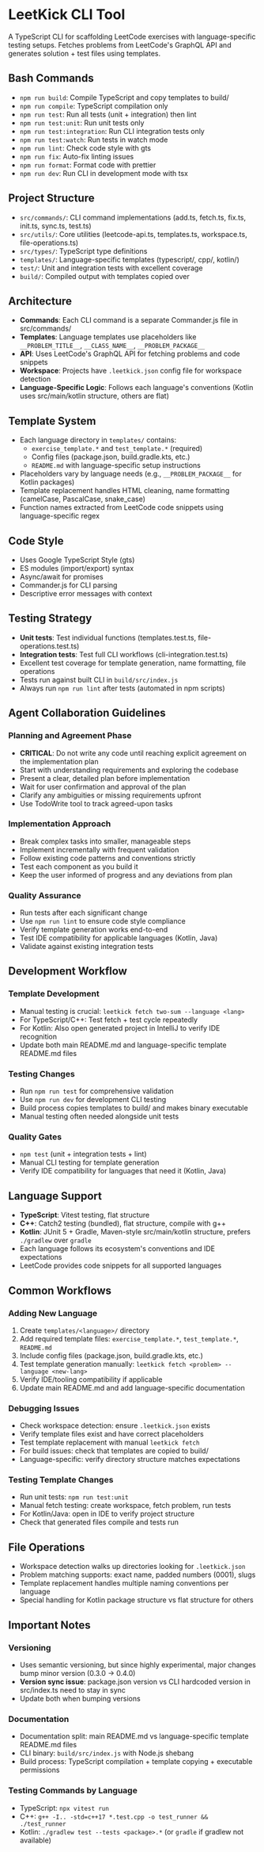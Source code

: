 # LeetKick CLI Tool

A TypeScript CLI for scaffolding LeetCode exercises with language-specific testing setups. Fetches problems from LeetCode's GraphQL API and generates solution + test files using templates.

## Bash Commands

- `npm run build`: Compile TypeScript and copy templates to build/ 
- `npm run compile`: TypeScript compilation only
- `npm run test`: Run all tests (unit + integration) then lint
- `npm run test:unit`: Run unit tests only
- `npm run test:integration`: Run CLI integration tests only  
- `npm run test:watch`: Run tests in watch mode
- `npm run lint`: Check code style with gts
- `npm run fix`: Auto-fix linting issues
- `npm run format`: Format code with prettier
- `npm run dev`: Run CLI in development mode with tsx

## Project Structure

- `src/commands/`: CLI command implementations (add.ts, fetch.ts, fix.ts, init.ts, sync.ts, test.ts)
- `src/utils/`: Core utilities (leetcode-api.ts, templates.ts, workspace.ts, file-operations.ts)
- `src/types/`: TypeScript type definitions
- `templates/`: Language-specific templates (typescript/, cpp/, kotlin/)
- `test/`: Unit and integration tests with excellent coverage
- `build/`: Compiled output with templates copied over

## Architecture

- **Commands**: Each CLI command is a separate Commander.js file in src/commands/
- **Templates**: Language templates use placeholders like `__PROBLEM_TITLE__`, `__CLASS_NAME__`, `__PROBLEM_PACKAGE__`
- **API**: Uses LeetCode's GraphQL API for fetching problems and code snippets
- **Workspace**: Projects have `.leetkick.json` config file for workspace detection
- **Language-Specific Logic**: Follows each language's conventions (Kotlin uses src/main/kotlin structure, others are flat)

## Template System

- Each language directory in `templates/` contains:
  - `exercise_template.*` and `test_template.*` (required)
  - Config files (package.json, build.gradle.kts, etc.)
  - `README.md` with language-specific setup instructions
- Placeholders vary by language needs (e.g., `__PROBLEM_PACKAGE__` for Kotlin packages)
- Template replacement handles HTML cleaning, name formatting (camelCase, PascalCase, snake_case)
- Function names extracted from LeetCode code snippets using language-specific regex

## Code Style

- Uses Google TypeScript Style (gts)
- ES modules (import/export) syntax  
- Async/await for promises
- Commander.js for CLI parsing
- Descriptive error messages with context

## Testing Strategy

- **Unit tests**: Test individual functions (templates.test.ts, file-operations.test.ts)
- **Integration tests**: Test full CLI workflows (cli-integration.test.ts)
- Excellent test coverage for template generation, name formatting, file operations
- Tests run against built CLI in `build/src/index.js`
- Always run `npm run lint` after tests (automated in npm scripts)

## Agent Collaboration Guidelines

### Planning and Agreement Phase
- **CRITICAL**: Do not write any code until reaching explicit agreement on the implementation plan
- Start with understanding requirements and exploring the codebase
- Present a clear, detailed plan before implementation
- Wait for user confirmation and approval of the plan
- Clarify any ambiguities or missing requirements upfront
- Use TodoWrite tool to track agreed-upon tasks

### Implementation Approach
- Break complex tasks into smaller, manageable steps
- Implement incrementally with frequent validation
- Follow existing code patterns and conventions strictly
- Test each component as you build it
- Keep the user informed of progress and any deviations from plan

### Quality Assurance
- Run tests after each significant change
- Use `npm run lint` to ensure code style compliance
- Verify template generation works end-to-end
- Test IDE compatibility for applicable languages (Kotlin, Java)
- Validate against existing integration tests

## Development Workflow

### Template Development
- Manual testing is crucial: `leetkick fetch two-sum --language <lang>` 
- For TypeScript/C++: Test fetch + test cycle repeatedly
- For Kotlin: Also open generated project in IntelliJ to verify IDE recognition
- Update both main README.md and language-specific template README.md files

### Testing Changes
- Run `npm run test` for comprehensive validation
- Use `npm run dev` for development CLI testing
- Build process copies templates to build/ and makes binary executable
- Manual testing often needed alongside unit tests

### Quality Gates
- `npm test` (unit + integration tests + lint)
- Manual CLI testing for template generation
- Verify IDE compatibility for languages that need it (Kotlin, Java)

## Language Support

- **TypeScript**: Vitest testing, flat structure
- **C++**: Catch2 testing (bundled), flat structure, compile with g++
- **Kotlin**: JUnit 5 + Gradle, Maven-style src/main/kotlin structure, prefers `./gradlew` over `gradle`
- Each language follows its ecosystem's conventions and IDE expectations
- LeetCode provides code snippets for all supported languages

## Common Workflows

### Adding New Language
1. Create `templates/<language>/` directory
2. Add required template files: `exercise_template.*`, `test_template.*`, `README.md`
3. Include config files (package.json, build.gradle.kts, etc.)
4. Test template generation manually: `leetkick fetch <problem> --language <new-lang>`
5. Verify IDE/tooling compatibility if applicable
6. Update main README.md and add language-specific documentation

### Debugging Issues
- Check workspace detection: ensure `.leetkick.json` exists
- Verify template files exist and have correct placeholders
- Test template replacement with manual `leetkick fetch`
- For build issues: check that templates are copied to build/
- Language-specific: verify directory structure matches expectations

### Testing Template Changes
- Run unit tests: `npm run test:unit`
- Manual fetch testing: create workspace, fetch problem, run tests
- For Kotlin/Java: open in IDE to verify project structure
- Check that generated files compile and tests run

## File Operations

- Workspace detection walks up directories looking for `.leetkick.json`
- Problem matching supports: exact name, padded numbers (0001), slugs
- Template replacement handles multiple naming conventions per language
- Special handling for Kotlin package structure vs flat structure for others

## Important Notes

### Versioning
- Uses semantic versioning, but since highly experimental, major changes bump minor version (0.3.0 → 0.4.0)
- **Version sync issue**: package.json version vs CLI hardcoded version in src/index.ts need to stay in sync
- Update both when bumping versions

### Documentation
- Documentation split: main README.md vs language-specific template README.md files
- CLI binary: `build/src/index.js` with Node.js shebang
- Build process: TypeScript compilation + template copying + executable permissions

### Testing Commands by Language
- TypeScript: `npx vitest run`
- C++: `g++ -I.. -std=c++17 *.test.cpp -o test_runner && ./test_runner`
- Kotlin: `./gradlew test --tests <package>.*` (or `gradle` if gradlew not available)